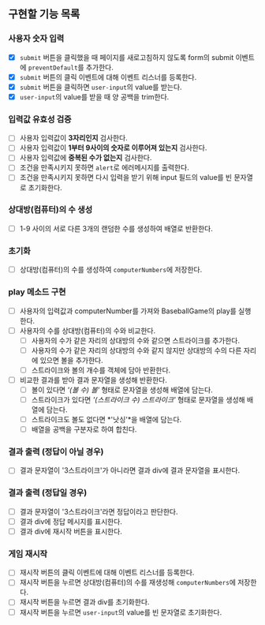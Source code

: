## 구현할 기능 목록

### 사용자 숫자 입력
- [x] `submit` 버튼을 클릭했을 때 페이지를 새로고침하지 않도록 form의 submit 이벤트에 `preventDefault`를 추가한다.
- [x] `submit` 버튼의 클릭 이벤트에 대해 이벤트 리스너를 등록한다.
- [x] `submit` 버튼을 클릭하면 `user-input`의 value를 받는다.
- [x] `user-input`의 value를 받을 때 양 공백을 trim한다.

### 입력값 유효성 검증
- [ ] 사용자 입력값이 **3자리인지** 검사한다.
- [ ] 사용자 입력값이 **1부터 9사이의 숫자로 이루어져 있는지** 검사한다.
- [ ] 사용자 입력값에 **중복된 수가 없는지** 검사한다.
- [ ] 조건을 만족시키지 못하면 `alert`로 에러메시지를 출력한다.
- [ ] 조건을 만족시키지 못하면 다시 입력을 받기 위해 input 필드의 value를 빈 문자열로 초기화한다.

### 상대방(컴퓨터)의 수 생성
- [ ] 1-9 사이의 서로 다른 3개의 랜덤한 수를 생성하여 배열로 반환한다.

### 초기화
- [ ] 상대방(컴퓨터)의 수를 생성하여 `computerNumbers`에 저장한다.

### play 메소드 구현
- [ ] 사용자의 입력값과 computerNumber를 가져와 BaseballGame의 play를 실행한다.
- [ ] 사용자의 수를 상대방(컴퓨터)의 수와 비교한다.
  - [ ] 사용자의 수가 같은 자리의 상대방의 수와 같으면 스트라이크를 추가한다.
  - [ ] 사용자의 수가 같은 자리의 상대방의 수와 같지 않지만 상대방의 수의 다른 자리에 있으면 볼을 추가한다.
  - [ ] 스트라이크와 볼의 개수를 객체에 담아 반환한다.
- [ ] 비교한 결과를 받아 결과 문자열을 생성해 반환한다.
  - [ ] 볼이 있다면 *'(볼 수) 볼'* 형태로 문자열을 생성해 배열에 담는다.
  - [ ] 스트라이크가 있다면 *'(스트라이크 수) 스트라이크'* 형태로 문자열을 생성해 배열에 담는다.
  - [ ] 스트라이크도 볼도 없다면 *'낫싱'*을 배열에 담는다.
  - [ ] 배열을 공백을 구분자로 하여 합친다.

### 결과 출력 (정답이 아닐 경우)
- [ ] 결과 문자열이 '3스트라이크'가 아니라면 결과 div에 결과 문자열을 표시한다.

### 결과 출력 (정답일 경우)
- [ ] 결과 문자열이 '3스트라이크'라면 정답이라고 판단한다.
- [ ] 결과 div에 정답 메시지를 표시한다.
- [ ] 결과 div에 재시작 버튼을 표시한다.

### 게임 재시작
- [ ] 재시작 버튼의 클릭 이벤트에 대해 이벤트 리스너를 등록한다.
- [ ] 재시작 버튼을 누르면 상대방(컴퓨터)의 수를 재생성해 `computerNumbers`에 저장한다.
- [ ] 재시작 버튼을 누르면 결과 div를 초기화한다.
- [ ] 재시작 버튼을 누르면 `user-input`의 value를 빈 문자열로 초기화한다.